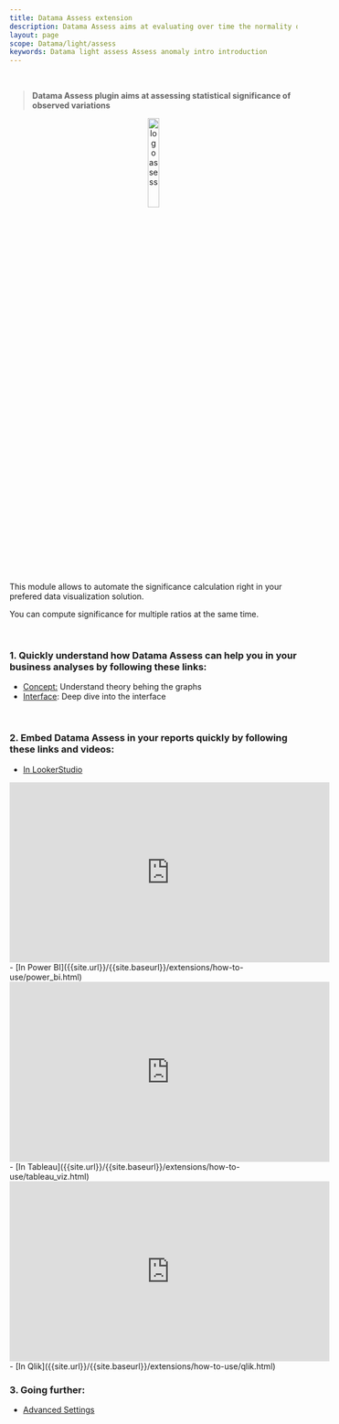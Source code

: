 ```yaml
---
title: Datama Assess extension
description: Datama Assess aims at evaluating over time the normality of a variation.
layout: page
scope: Datama/light/assess
keywords: Datama light assess Assess anomaly intro introduction
---
```



<br>

> **Datama Assess plugin aims at assessing statistical significance of observed variations**

<center><img style="width: 20%;" src="{{site.url}}/{{site.baseurl}}/extensions/datama-assess/assets/Power BI - Assess.png" alt="logo assess" /></center>

<br>

This module allows to automate the significance calculation right in your prefered data visualization solution.

You can compute significance for multiple ratios at the same time.

<br>


### 1. Quickly understand how Datama Assess can help you in your business analyses by following these links:
- [Concept:]({{site.url}}/{{site.baseurl}}/extensions/datama-assess/concept.html) Understand theory behing the graphs
- [Interface]({{site.url}}/{{site.baseurl}}/extensions/datama-assess/structure.html): Deep dive into the interface

<br>

### 2. Embed Datama Assess in your reports quickly by following these links and videos:
- [In LookerStudio]({{site.url}}/{{site.baseurl}}/extensions/how-to-use/looker-studio.html)
<iframe width="560" height="315" src="https://www.youtube.com/embed/BEI7y9JVoyc?si=-FqCo8FAkr_4ClEE" title="YouTube video player" frameborder="0" allow="accelerometer; autoplay; clipboard-write; encrypted-media; gyroscope; picture-in-picture; web-share" referrerpolicy="strict-origin-when-cross-origin" allowfullscreen></iframe>
- [In Power BI]({{site.url}}/{{site.baseurl}}/extensions/how-to-use/power_bi.html)
<iframe width="560" height="315" src="https://www.youtube.com/embed/0O60LRRuhc4?si=YoixClIn3psOzqid" title="YouTube video player" frameborder="0" allow="accelerometer; autoplay; clipboard-write; encrypted-media; gyroscope; picture-in-picture; web-share" referrerpolicy="strict-origin-when-cross-origin" allowfullscreen></iframe>
- [In Tableau]({{site.url}}/{{site.baseurl}}/extensions/how-to-use/tableau_viz.html)
<iframe width="560" height="315" src="https://www.youtube.com/embed/pibKmIaFMcM?si=ldIhDzH9frq2S7VV" title="YouTube video player" frameborder="0" allow="accelerometer; autoplay; clipboard-write; encrypted-media; gyroscope; picture-in-picture; web-share" referrerpolicy="strict-origin-when-cross-origin" allowfullscreen></iframe>
- [In Qlik]({{site.url}}/{{site.baseurl}}/extensions/how-to-use/qlik.html)
<br>

### 3. Going further:
- [Advanced Settings]({{site.url}}/{{site.baseurl}}/extensions/datama-compare/settings.html)